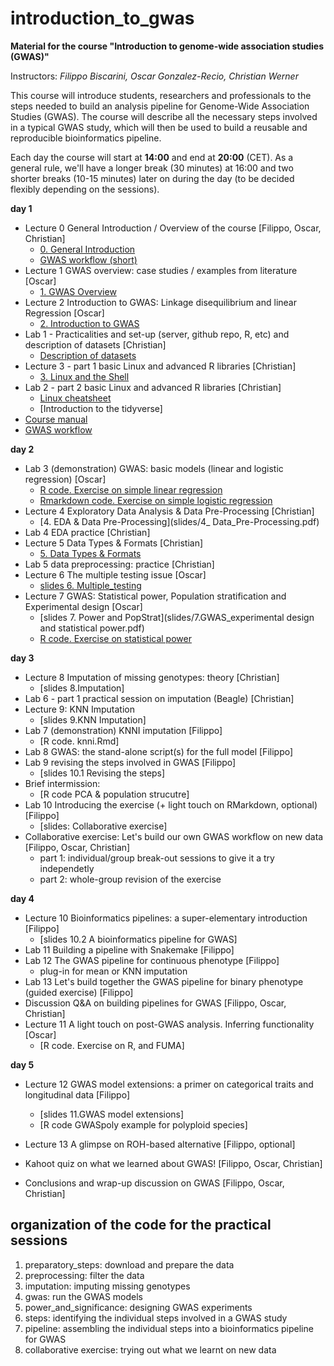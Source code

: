 # introduction_to_gwas

**Material for the course "Introduction to genome-wide association studies (GWAS)"**

Instructors: *Filippo Biscarini, Oscar Gonzalez-Recio, Christian Werner*

This course will introduce students, researchers and professionals to the steps needed to build an analysis pipeline for Genome-Wide Association Studies (GWAS). The course will describe all the necessary steps involved in a typical GWAS study, which will then be used to build a reusable and reproducible bioinformatics pipeline.

Each day the course will start at **14:00** and end at **20:00** (CET).
As a general rule, we'll have a longer break (30 minutes) at 16:00 and two shorter breaks (10-15 minutes) later on during the day (to be decided flexibly depending on the sessions). 

<!-- timetable: [here](https://docs.google.com/spreadsheets/d/1Cy8vBD6I_no8UPzYPU9bz7ASWyI3bc4Y9vcdr5S1TBw/edit#gid=0) -->

**day 1**

- Lecture 0	General Introduction / Overview of the course [Filippo, Oscar, Christian]
    - [0. General Introduction](slides/0_General_Introduction.pdf)
    - [GWAS workflow (short)](slides/GWAS_Workflow_short.pdf)
- Lecture 1	GWAS overview: case studies / examples from literature [Oscar]
    - [1. GWAS Overview](slides/1_GWAS_overview_case_studies_and_examples.pdf)
- Lecture 2	Introduction to GWAS: Linkage disequilibrium and linear Regression [Oscar]
    - [2. Introduction to GWAS](slides/2_GWAS_LD_and_LR.pdf)
- Lab 1 - Practicalities and set-up (server, github repo, R, etc) and description of datasets [Christian]
    - [Description of datasets](slides/Dataset_description.pdf)
- Lecture 3 - part 1 basic Linux and advanced R libraries [Christian]
    - [3. Linux and the Shell](slides/3_Basic_shell.pdf)
- Lab 2 - part 2 basic Linux and advanced R libraries [Christian]
    - [Linux cheatsheet](slides/Linux_cheatsheet.pdf)
    - [Introduction to the tidyverse]<!-- (slides/Tidyverse_Intro.html) -->
 - [Course manual](slides/Introduction_to_GWAS_manual.pdf)
 - [GWAS workflow](slides/GWAS_Workflow.pdf)



**day 2**

- Lab 3 (demonstration) GWAS: basic models (linear and logistic regression) [Oscar]
    - [R code. Exercise on simple linear regression](basic_model/1.Basis_of_linear_regression.R) 
    - [Rmarkdown code. Exercise on simple logistic regression](basic_model/2.exercise.Basis_of_logistic_regression.Rmd)
- Lecture 4 Exploratory Data Analysis & Data Pre-Processing [Christian]
    - [4. EDA & Data Pre-Processing](slides/4_ Data_Pre-Processing.pdf)
- Lab 4 EDA practice [Christian]
- Lecture 5 Data Types & Formats [Christian]
    - [5. Data Types & Formats](slides/5_Data_Types_and_Formats.pdf)
- Lab 5 data preprocessing: practice [Christian]
- Lecture 6 The multiple testing issue [Oscar]
    - [slides 6. Multiple_testing](slides/6.MultipleTesting.pdf)
- Lecture 7 GWAS: Statistical power, Population stratification and Experimental design [Oscar] 
    - [slides 7. Power and PopStrat](slides/7.GWAS_experimental design and statistical power.pdf)
    - [R code. Exercise on statistical power](5.power_and_significance/StatisticalPower_exercise.R)


**day 3**

- Lecture 8	Imputation of missing genotypes: theory [Christian]
    - [slides 8.Imputation]<!-- (slides/Imputation.pdf) -->
- Lab 6 - part 1 practical session on imputation (Beagle) [Christian]
- Lecture 9: KNN Imputation 
    - [slides 9.KNN Imputation]<!-- (slides/9.KNN_imputation.pdf) -->
- Lab 7 (demonstration) KNNI imputation [Filippo]
    - [R code. knni.Rmd]<!-- (3.imputation/knni.Rmd) -->
- Lab 8 GWAS: the stand-alone script(s) for the full model [Filippo]
- Lab 9 revising the steps involved in GWAS [Filippo]
    - [slides 10.1 Revising the steps]<!-- (slides/10.1.Revising_the_steps.pdf) -->
- Brief intermission:
    - [R code PCA & population strucutre]<!--(4.gwas/PCA_Screeplots.R) -->
- Lab 10 Introducing the exercise (+ light touch on RMarkdown, optional) [Filippo]
    - [slides: Collaborative exercise]<!-- (slides/Collaborative%20exercise.pdf) -->
- Collaborative exercise: Let's build our own GWAS workflow on new data [Filippo, Oscar, Christian]
    - part 1: individual/group break-out sessions to give it a try independetly
    - part 2: whole-group revision of the exercise


**day 4**
- Lecture 10 Bioinformatics pipelines: a super-elementary introduction [Filippo]
    - [slides 10.2 A bioinformatics pipeline for GWAS]<!-- (slides/10.2.A_bioinformatics_pipeline_for_GWAS.pdf) -->
- Lab 11 Building a pipeline with Snakemake [Filippo]
- Lab 12 The GWAS pipeline for continuous phenotype [Filippo]
    - plug-in for mean or KNN imputation
- Lab 13 Let's build together the GWAS pipeline for binary phenotype (guided exercise) [Filippo]
- Discussion Q&A on building pipelines for GWAS [Filippo, Oscar, Christian]
- Lecture 11 A light touch on post-GWAS analysis. Inferring functionality [Oscar]
    - [R code. Exercise on R, and FUMA]<!-- (functional_analysis/getGenesFromSNP.R) -->
    
**day 5**

- Lecture 12 GWAS model extensions: a primer on categorical traits and longitudinal data [Filippo]
    - [slides 11.GWAS model extensions]
    - [R code GWASpoly example for polyploid species]<!-- (model_extensions/4.polyploid_gwas.R) -->

- Lecture 13 A glimpse on ROH-based alternative [Filippo, optional]
- Kahoot quiz on what we learned about GWAS! [Filippo, Oscar, Christian]
- Conclusions and wrap-up discussion on GWAS [Filippo, Oscar, Christian]

## organization of the code for the practical sessions

1. preparatory_steps: download and prepare the data
2. preprocessing: filter the data
3. imputation: imputing missing genotypes
4. gwas: run the GWAS models
5. power_and_significance: designing GWAS experiments
6. steps: identifying the individual steps involved in a GWAS study
7. pipeline: assembling the individual steps into a bioinformatics pipeline for GWAS
8. collaborative exercise: trying out what we learnt on new data
